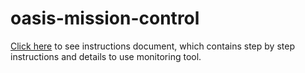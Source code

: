 # oasis-mission-control


[Click here](https://github.com/Chainflow/oasis-mission-control/blob/master/INSTRUCTIONS.md) to see instructions document, which contains step by step instructions and details to use monitoring tool.